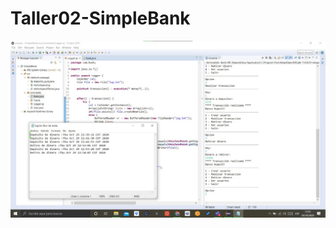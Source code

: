 # Taller02-SimpleBank
![Image](https://github.com/AnMedina03/Taller02-SimpleBank/blob/main/AspectAndresM.jpeg)
